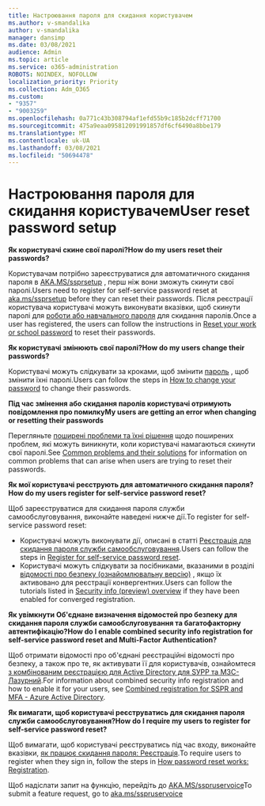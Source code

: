 ```yaml
---
title: Настроювання пароля для скидання користувачем
ms.author: v-smandalika
author: v-smandalika
manager: dansimp
ms.date: 03/08/2021
audience: Admin
ms.topic: article
ms.service: o365-administration
ROBOTS: NOINDEX, NOFOLLOW
localization_priority: Priority
ms.collection: Adm_O365
ms.custom:
- "9357"
- "9003259"
ms.openlocfilehash: 0a771c43b308794af1efd55b9c185b2dcff71700
ms.sourcegitcommit: 475a9eaa095812091991857df6cf6490a8bbe179
ms.translationtype: MT
ms.contentlocale: uk-UA
ms.lasthandoff: 03/08/2021
ms.locfileid: "50694478"
---
```

# <a name="user-reset-password-setup"></a><span data-ttu-id="185ef-102">Настроювання пароля для скидання користувачем</span><span class="sxs-lookup"><span data-stu-id="185ef-102">User reset password setup</span></span>

<span data-ttu-id="185ef-103">**Як користувачі скине свої паролі?**</span><span class="sxs-lookup"><span data-stu-id="185ef-103">**How do my users reset their passwords?**</span></span>

<span data-ttu-id="185ef-104">Користувачам потрібно зареєструватися для автоматичного скидання пароля в [AKA.MS/ssprsetup](https://mysignins.microsoft.com/security-info) , перш ніж вони зможуть скинути свої паролі.</span><span class="sxs-lookup"><span data-stu-id="185ef-104">Users need to register for self-service password reset at [aka.ms/ssprsetup](https://mysignins.microsoft.com/security-info) before they can reset their passwords.</span></span> <span data-ttu-id="185ef-105">Після реєстрації користувача користувачі можуть виконувати вказівки, щоб скинути паролі для [роботи або навчального пароля](https://docs.microsoft.com/azure/active-directory/user-help/active-directory-passwords-update-your-own-password) для скидання паролів.</span><span class="sxs-lookup"><span data-stu-id="185ef-105">Once a user has registered, the users can follow the instructions in [Reset your work or school password](https://docs.microsoft.com/azure/active-directory/user-help/active-directory-passwords-update-your-own-password) to reset their passwords.</span></span>

<span data-ttu-id="185ef-106">**Як користувачі змінюють свої паролі?**</span><span class="sxs-lookup"><span data-stu-id="185ef-106">**How do my users change their passwords?**</span></span>

<span data-ttu-id="185ef-107">Користувачі можуть слідкувати за кроками, щоб змінити [пароль](https://docs.microsoft.com/azure/active-directory/user-help/active-directory-passwords-update-your-own-password) , щоб змінити їхні паролі.</span><span class="sxs-lookup"><span data-stu-id="185ef-107">Users can follow the steps in [How to change your password](https://docs.microsoft.com/azure/active-directory/user-help/active-directory-passwords-update-your-own-password) to change their passwords.</span></span>

<span data-ttu-id="185ef-108">**Під час змінення або скидання паролів користувачі отримують повідомлення про помилку**</span><span class="sxs-lookup"><span data-stu-id="185ef-108">**My users are getting an error when changing or resetting their passwords**</span></span>

<span data-ttu-id="185ef-109">Перегляньте [поширені проблеми та їхні рішення](https://docs.microsoft.com/azure/active-directory/user-help/active-directory-passwords-update-your-own-password) щодо поширених проблем, які можуть виникнути, коли користувачі намагаються скинути свої паролі.</span><span class="sxs-lookup"><span data-stu-id="185ef-109">See [Common problems and their solutions](https://docs.microsoft.com/azure/active-directory/user-help/active-directory-passwords-update-your-own-password) for information on common problems that can arise when users are trying to reset their passwords.</span></span>

<span data-ttu-id="185ef-110">**Як мої користувачі реєструють для автоматичного скидання пароля?**</span><span class="sxs-lookup"><span data-stu-id="185ef-110">**How do my users register for self-service password reset?**</span></span>

<span data-ttu-id="185ef-111">Щоб зареєструватися для скидання пароля служби самообслуговування, виконайте наведені нижче дії.</span><span class="sxs-lookup"><span data-stu-id="185ef-111">To register for self-service password reset:</span></span>

- <span data-ttu-id="185ef-112">Користувачі можуть виконувати дії, описані в статті [Реєстрація для скидання пароля служби самообслуговування](https://docs.microsoft.com/azure/active-directory/user-help/active-directory-passwords-reset-register).</span><span class="sxs-lookup"><span data-stu-id="185ef-112">Users can follow the steps in [Register for self-service password reset](https://docs.microsoft.com/azure/active-directory/user-help/active-directory-passwords-reset-register).</span></span>
- <span data-ttu-id="185ef-113">Користувачі можуть слідкувати за посібниками, вказаними в розділі [відомості про безпеку (ознайомлювальну версію)](https://docs.microsoft.com/azure/active-directory/user-help/security-info-setup-signin) , якщо їх активовано для реєстрації конвергентних.</span><span class="sxs-lookup"><span data-stu-id="185ef-113">Users can follow the tutorials listed in [Security info (preview) overview](https://docs.microsoft.com/azure/active-directory/user-help/security-info-setup-signin) if they have been enabled for converged registration.</span></span>

<span data-ttu-id="185ef-114">**Як увімкнути Об'єднане визначення відомостей про безпеку для скидання пароля служби самообслуговування та багатофакторну автентифікацію?**</span><span class="sxs-lookup"><span data-stu-id="185ef-114">**How do I enable combined security info registration for self-service password reset and Multi-Factor Authentication?**</span></span>

<span data-ttu-id="185ef-115">Щоб отримати відомості про об'єднані реєстраційні відомості про безпеку, а також про те, як активувати її для користувачів, ознайомтеся [з комбінованим реєстрацією для Active Directory для SУРР та МЗС-Лазурний](https://docs.microsoft.com/azure/active-directory/authentication/concept-registration-mfa-sspr-combined).</span><span class="sxs-lookup"><span data-stu-id="185ef-115">For information about combined security info registration and how to enable it for your users, see [Combined registration for SSPR and MFA - Azure Active Directory](https://docs.microsoft.com/azure/active-directory/authentication/concept-registration-mfa-sspr-combined).</span></span>

<span data-ttu-id="185ef-116">**Як вимагати, щоб користувачі реєструватись для скидання пароля служби самообслуговування?**</span><span class="sxs-lookup"><span data-stu-id="185ef-116">**How do I require my users to register for self-service password reset?**</span></span>

<span data-ttu-id="185ef-117">Щоб вимагати, щоб користувачі реєструватись під час входу, виконайте вказівки, [як працює скидання пароля: Реєстрація](https://docs.microsoft.com/azure/active-directory/authentication/concept-sspr-howitworks).</span><span class="sxs-lookup"><span data-stu-id="185ef-117">To require users to register when they sign in, follow the steps in [How password reset works: Registration](https://docs.microsoft.com/azure/active-directory/authentication/concept-sspr-howitworks).</span></span>

<span data-ttu-id="185ef-118">Щоб надіслати запит на функцію, перейдіть до [AKA.MS/sspruservoice](https://feedback.azure.com/forums/169401-azure-active-directory/category/166251-self-service-password-reset)</span><span class="sxs-lookup"><span data-stu-id="185ef-118">To submit a feature request, go to [aka.ms/sspruservoice](https://feedback.azure.com/forums/169401-azure-active-directory/category/166251-self-service-password-reset)</span></span>



 













